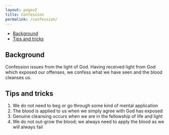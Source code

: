 ```yaml
---
layout: pagev2
title: Confession
permalink: /confession/
---
```

- [Background](#background)
- [Tips and tricks](#tips-and-tricks)
## Background

Confession issues from the light of God. Having received light from God which exposed our offenses, we confess what we have seen and the blood cleanses us.

## Tips and tricks
1. We do not need to beg or go through some kind of mental application
2. The blood is applied to us when we simply agree with God has exposed
3. Genuine cleansing occurs when we are in the fellowship of life and light
4. We do not out-grow the blood; we always need to apply the blood as we will always fail
